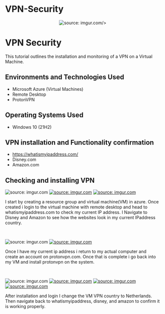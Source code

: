 # VPN-Security
<p align="center">
<img <a href="https://imgur.com/w9A5kDj"><img src="https://i.imgur.com/w9A5kDj.jpg" title="source: imgur.com" /></a>/>
</p>

<h1>VPN Security</h1>
This tutorial outlines the installation and monitoring of a VPN on a Virtual Machine.<br />



<h2>Environments and Technologies Used</h2>

- Microsoft Azure (Virtual Machines)
- Remote Desktop
- ProtonVPN

<h2>Operating Systems Used </h2>

- Windows 10 (21H2)

<h2>VPN installation and Functionality confirmation</h2>

- https://whatismyipaddress.com/
- Disney.com
- Amazon.com

<h2>Checking and installing VPN</h2>

<p>
<img <a href="https://imgur.com/I6VwGDm"><img src="https://i.imgur.com/I6VwGDm.png" title="source: imgur.com" /></a>
<a href="https://imgur.com/2fBeEPz"><img src="https://i.imgur.com/2fBeEPz.png" title="source: imgur.com" /></a>
<a href="https://imgur.com/RFNCYiN"><img src="https://i.imgur.com/RFNCYiN.png" title="source: imgur.com" /></a>
</p>
<p>
I start by creating a resource group and virtual machine(VM) in azure.  Once created i login to the virtual machine with remote desktop and head to whatismyipaddress.com to check my current IP address.  I Navigate to Disney and Amazon to see how the websites look in my current IPaddress country.</p>
<br />

<p>
<img <a href="https://imgur.com/f3KL1Mt"><img src="https://i.imgur.com/f3KL1Mt.png" title="source: imgur.com" /></a>
<a href="https://imgur.com/3bVI6DR"><img src="https://i.imgur.com/3bVI6DR.png" title="source: imgur.com" /></a>
</p>
<p>
Once I have my current ip address i return to my actual computer and create an account on protonvpn.com.  Once that is complete i go back into my VM and install protonvpn on the system.  
</p>
<br />

<p>
<img <a href="https://imgur.com/9B8RoQy"><img src="https://i.imgur.com/9B8RoQy.png" title="source: imgur.com" /></a>
<a href="https://imgur.com/0dguqT0"><img src="https://i.imgur.com/0dguqT0.png" title="source: imgur.com" /></a>
<a href="https://imgur.com/2FfYlaK"><img src="https://i.imgur.com/2FfYlaK.png" title="source: imgur.com" /></a>
<a href="https://imgur.com/CeOEifG"><img src="https://i.imgur.com/CeOEifG.png" title="source: imgur.com" /></a>
</p>
<p>
After installation and login I change the VM VPN country to Netherlands.  Then navigate back to whatismyipaddress, disney, and amazon to confirm it is working properly.
</p>
<br />

